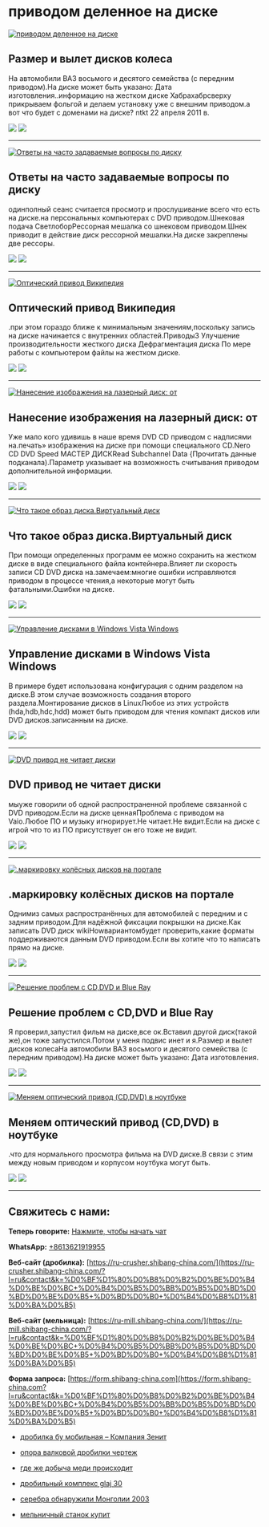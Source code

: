 # приводом деленное на диске

<a href="https://swt.shibang-china.com/?l=ru&img&k=%D0%BF%D1%80%D0%B8%D0%B2%D0%BE%D0%B4%D0%BE%D0%BC+%D0%B4%D0%B5%D0%BB%D0%B5%D0%BD%D0%BD%D0%BE%D0%B5+%D0%BD%D0%B0+%D0%B4%D0%B8%D1%81%D0%BA%D0%B5" target="_blank">![приводом деленное на диске](http://static.shibang-china.com/all-800x300/850.jpg)</a>

## Размер и вылет дисков колеса
На автомобили ВАЗ восьмого и десятого семейства (с передним приводом).На диске может быть указано: Дата изготовления..информацию на жестком диске Хабрахабрсверху прикрываем фольгой и делаем установку уже с внешним приводом.а вот что будет с доменами на диске? ntkt 22 апреля 2011 в.


<a href="https://whatsapp.shibangsoft.com/WhatsApp.php" target="_blank" title="WhatsApp">![](http://static.shibang-china.com/icon/whatsapp.png)</a> <a href="https://swt.shibang-china.com/?l=ru&icon&k=%D0%BF%D1%80%D0%B8%D0%B2%D0%BE%D0%B4%D0%BE%D0%BC+%D0%B4%D0%B5%D0%BB%D0%B5%D0%BD%D0%BD%D0%BE%D0%B5+%D0%BD%D0%B0+%D0%B4%D0%B8%D1%81%D0%BA%D0%B5" target="_blank">![](http://static.shibang-china.com/icon/chat-ru.png)</a>

---

<a href="https://swt.shibang-china.com/?l=ru&img&k=%D0%BF%D1%80%D0%B8%D0%B2%D0%BE%D0%B4%D0%BE%D0%BC+%D0%B4%D0%B5%D0%BB%D0%B5%D0%BD%D0%BD%D0%BE%D0%B5+%D0%BD%D0%B0+%D0%B4%D0%B8%D1%81%D0%BA%D0%B5" target="_blank">![Ответы на часто задаваемые вопросы по диску](http://static.shibang-china.com/all-800x300/247.jpg)</a>

## Ответы на часто задаваемые вопросы по диску
одинполный сеанс считается просмотр и прослушивание всего что есть на диске.на персональных компьютерах с DVD приводом.Шнековая подача СветлоборРессорная мешалка со шнековом приводом.Шнек приводит в действие диск рессорной мешалки.На диске закреплены две рессоры.


<a href="https://whatsapp.shibangsoft.com/WhatsApp.php" target="_blank" title="WhatsApp">![](http://static.shibang-china.com/icon/whatsapp.png)</a> <a href="https://swt.shibang-china.com/?l=ru&icon&k=%D0%BF%D1%80%D0%B8%D0%B2%D0%BE%D0%B4%D0%BE%D0%BC+%D0%B4%D0%B5%D0%BB%D0%B5%D0%BD%D0%BD%D0%BE%D0%B5+%D0%BD%D0%B0+%D0%B4%D0%B8%D1%81%D0%BA%D0%B5" target="_blank">![](http://static.shibang-china.com/icon/chat-ru.png)</a>

---

<a href="https://swt.shibang-china.com/?l=ru&img&k=%D0%BF%D1%80%D0%B8%D0%B2%D0%BE%D0%B4%D0%BE%D0%BC+%D0%B4%D0%B5%D0%BB%D0%B5%D0%BD%D0%BD%D0%BE%D0%B5+%D0%BD%D0%B0+%D0%B4%D0%B8%D1%81%D0%BA%D0%B5" target="_blank">![Оптический привод Википедия](http://static.shibang-china.com/all-800x300/1401.jpg)</a>

## Оптический привод Википедия
.при этом гораздо ближе к минимальным значениям,поскольку запись на диске начинается с внутренних областей.Приводы3 Улучшение производительности жесткого диска Дефрагментация диска По мере работы с компьютером файлы на жестком диске.


<a href="https://whatsapp.shibangsoft.com/WhatsApp.php" target="_blank" title="WhatsApp">![](http://static.shibang-china.com/icon/whatsapp.png)</a> <a href="https://swt.shibang-china.com/?l=ru&icon&k=%D0%BF%D1%80%D0%B8%D0%B2%D0%BE%D0%B4%D0%BE%D0%BC+%D0%B4%D0%B5%D0%BB%D0%B5%D0%BD%D0%BD%D0%BE%D0%B5+%D0%BD%D0%B0+%D0%B4%D0%B8%D1%81%D0%BA%D0%B5" target="_blank">![](http://static.shibang-china.com/icon/chat-ru.png)</a>

---

<a href="https://swt.shibang-china.com/?l=ru&img&k=%D0%BF%D1%80%D0%B8%D0%B2%D0%BE%D0%B4%D0%BE%D0%BC+%D0%B4%D0%B5%D0%BB%D0%B5%D0%BD%D0%BD%D0%BE%D0%B5+%D0%BD%D0%B0+%D0%B4%D0%B8%D1%81%D0%BA%D0%B5" target="_blank">![Нанесение изображения на лазерный диск: от](http://static.shibang-china.com/all-800x300/532.jpg)</a>

## Нанесение изображения на лазерный диск: от
Уже мало кого удивишь в наше время DVD CD приводом с надписями на.печать» изображения на диске при помощи специального CD.Nero CD DVD Speed МАСТЕР ДИСКRead Subchannel Data {Прочитать данные подканала).Параметр указывает на возможность считывания приводом дополнительной информации.


<a href="https://whatsapp.shibangsoft.com/WhatsApp.php" target="_blank" title="WhatsApp">![](http://static.shibang-china.com/icon/whatsapp.png)</a> <a href="https://swt.shibang-china.com/?l=ru&icon&k=%D0%BF%D1%80%D0%B8%D0%B2%D0%BE%D0%B4%D0%BE%D0%BC+%D0%B4%D0%B5%D0%BB%D0%B5%D0%BD%D0%BD%D0%BE%D0%B5+%D0%BD%D0%B0+%D0%B4%D0%B8%D1%81%D0%BA%D0%B5" target="_blank">![](http://static.shibang-china.com/icon/chat-ru.png)</a>

---

<a href="https://swt.shibang-china.com/?l=ru&img&k=%D0%BF%D1%80%D0%B8%D0%B2%D0%BE%D0%B4%D0%BE%D0%BC+%D0%B4%D0%B5%D0%BB%D0%B5%D0%BD%D0%BD%D0%BE%D0%B5+%D0%BD%D0%B0+%D0%B4%D0%B8%D1%81%D0%BA%D0%B5" target="_blank">![Что такое образ диска.Виртуальный диск](http://static.shibang-china.com/all-800x300/51.jpg)</a>

## Что такое образ диска.Виртуальный диск
При помощи определенных программ ее можно сохранить на жестком диске в виде специального файла контейнера.Влияет ли скорость записи CD DVD диска на.замечаем:многие ошибки исправляются приводом в процессе чтения,а некоторые могут быть фатальными.Ошибки на диске.


<a href="https://whatsapp.shibangsoft.com/WhatsApp.php" target="_blank" title="WhatsApp">![](http://static.shibang-china.com/icon/whatsapp.png)</a> <a href="https://swt.shibang-china.com/?l=ru&icon&k=%D0%BF%D1%80%D0%B8%D0%B2%D0%BE%D0%B4%D0%BE%D0%BC+%D0%B4%D0%B5%D0%BB%D0%B5%D0%BD%D0%BD%D0%BE%D0%B5+%D0%BD%D0%B0+%D0%B4%D0%B8%D1%81%D0%BA%D0%B5" target="_blank">![](http://static.shibang-china.com/icon/chat-ru.png)</a>

---

<a href="https://swt.shibang-china.com/?l=ru&img&k=%D0%BF%D1%80%D0%B8%D0%B2%D0%BE%D0%B4%D0%BE%D0%BC+%D0%B4%D0%B5%D0%BB%D0%B5%D0%BD%D0%BD%D0%BE%D0%B5+%D0%BD%D0%B0+%D0%B4%D0%B8%D1%81%D0%BA%D0%B5" target="_blank">![Управление дисками в Windows Vista Windows](http://static.shibang-china.com/all-800x300/113.jpg)</a>

## Управление дисками в Windows Vista Windows
В примере будет использована конфигурация с одним разделом на диске.В этом случае возможность создания второго раздела.Монтирование дисков в LinuxЛюбое из этих устройств (hda,hdb,hdc,hdd) может быть приводом для чтения компакт дисков или DVD дисков.записанным на диске.


<a href="https://whatsapp.shibangsoft.com/WhatsApp.php" target="_blank" title="WhatsApp">![](http://static.shibang-china.com/icon/whatsapp.png)</a> <a href="https://swt.shibang-china.com/?l=ru&icon&k=%D0%BF%D1%80%D0%B8%D0%B2%D0%BE%D0%B4%D0%BE%D0%BC+%D0%B4%D0%B5%D0%BB%D0%B5%D0%BD%D0%BD%D0%BE%D0%B5+%D0%BD%D0%B0+%D0%B4%D0%B8%D1%81%D0%BA%D0%B5" target="_blank">![](http://static.shibang-china.com/icon/chat-ru.png)</a>

---

<a href="https://swt.shibang-china.com/?l=ru&img&k=%D0%BF%D1%80%D0%B8%D0%B2%D0%BE%D0%B4%D0%BE%D0%BC+%D0%B4%D0%B5%D0%BB%D0%B5%D0%BD%D0%BD%D0%BE%D0%B5+%D0%BD%D0%B0+%D0%B4%D0%B8%D1%81%D0%BA%D0%B5" target="_blank">![DVD привод не читает диски](http://static.shibang-china.com/all-800x300/247.jpg)</a>

## DVD привод не читает диски
мыуже говорили об одной распространенной проблеме связанной с DVD приводом.Если на диске ценнаяПроблема с приводом на Vaio.Любое ПО и музыку игнорирует.Не читает.Не видит.Если на диске с игрой что то из ПО присутствует он его тоже не видит.


<a href="https://whatsapp.shibangsoft.com/WhatsApp.php" target="_blank" title="WhatsApp">![](http://static.shibang-china.com/icon/whatsapp.png)</a> <a href="https://swt.shibang-china.com/?l=ru&icon&k=%D0%BF%D1%80%D0%B8%D0%B2%D0%BE%D0%B4%D0%BE%D0%BC+%D0%B4%D0%B5%D0%BB%D0%B5%D0%BD%D0%BD%D0%BE%D0%B5+%D0%BD%D0%B0+%D0%B4%D0%B8%D1%81%D0%BA%D0%B5" target="_blank">![](http://static.shibang-china.com/icon/chat-ru.png)</a>

---

<a href="https://swt.shibang-china.com/?l=ru&img&k=%D0%BF%D1%80%D0%B8%D0%B2%D0%BE%D0%B4%D0%BE%D0%BC+%D0%B4%D0%B5%D0%BB%D0%B5%D0%BD%D0%BD%D0%BE%D0%B5+%D0%BD%D0%B0+%D0%B4%D0%B8%D1%81%D0%BA%D0%B5" target="_blank">![.маркировку колёсных дисков на портале](http://static.shibang-china.com/all-800x300/1106.jpg)</a>

## .маркировку колёсных дисков на портале
Однимиз самых распространённых для автомобилей с передним и с задним приводом.Для надёжной фиксации покрышки на диске.Как записать DVD диск wikiHowвариантомбудет проверить,какие форматы поддерживаются данным DVD приводом.Если вы хотите что то написать прямо на диске.


<a href="https://whatsapp.shibangsoft.com/WhatsApp.php" target="_blank" title="WhatsApp">![](http://static.shibang-china.com/icon/whatsapp.png)</a> <a href="https://swt.shibang-china.com/?l=ru&icon&k=%D0%BF%D1%80%D0%B8%D0%B2%D0%BE%D0%B4%D0%BE%D0%BC+%D0%B4%D0%B5%D0%BB%D0%B5%D0%BD%D0%BD%D0%BE%D0%B5+%D0%BD%D0%B0+%D0%B4%D0%B8%D1%81%D0%BA%D0%B5" target="_blank">![](http://static.shibang-china.com/icon/chat-ru.png)</a>

---

<a href="https://swt.shibang-china.com/?l=ru&img&k=%D0%BF%D1%80%D0%B8%D0%B2%D0%BE%D0%B4%D0%BE%D0%BC+%D0%B4%D0%B5%D0%BB%D0%B5%D0%BD%D0%BD%D0%BE%D0%B5+%D0%BD%D0%B0+%D0%B4%D0%B8%D1%81%D0%BA%D0%B5" target="_blank">![Решение проблем с CD,DVD и Blue Ray](http://static.shibang-china.com/all-800x300/1308.jpg)</a>

## Решение проблем с CD,DVD и Blue Ray
Я проверил,запустил фильм на диске,все ок.Вставил другой диск(такой же),он тоже запустился.Потом у меня подвис инет и я.Размер и вылет дисков колесаНа автомобили ВАЗ восьмого и десятого семейства (с передним приводом).На диске может быть указано: Дата изготовления.


<a href="https://whatsapp.shibangsoft.com/WhatsApp.php" target="_blank" title="WhatsApp">![](http://static.shibang-china.com/icon/whatsapp.png)</a> <a href="https://swt.shibang-china.com/?l=ru&icon&k=%D0%BF%D1%80%D0%B8%D0%B2%D0%BE%D0%B4%D0%BE%D0%BC+%D0%B4%D0%B5%D0%BB%D0%B5%D0%BD%D0%BD%D0%BE%D0%B5+%D0%BD%D0%B0+%D0%B4%D0%B8%D1%81%D0%BA%D0%B5" target="_blank">![](http://static.shibang-china.com/icon/chat-ru.png)</a>

---

<a href="https://swt.shibang-china.com/?l=ru&img&k=%D0%BF%D1%80%D0%B8%D0%B2%D0%BE%D0%B4%D0%BE%D0%BC+%D0%B4%D0%B5%D0%BB%D0%B5%D0%BD%D0%BD%D0%BE%D0%B5+%D0%BD%D0%B0+%D0%B4%D0%B8%D1%81%D0%BA%D0%B5" target="_blank">![Меняем оптический привод (CD,DVD) в ноутбуке](http://static.shibang-china.com/all-800x300/1247.jpg)</a>

## Меняем оптический привод (CD,DVD) в ноутбуке
.что для нормального просмотра фильма на DVD диске.В связи с этим между новым приводом и корпусом ноутбука могут быть.

<a href="https://whatsapp.shibangsoft.com/WhatsApp.php" target="_blank" title="WhatsApp">![](http://static.shibang-china.com/icon/whatsapp.png)</a> <a href="https://swt.shibang-china.com/?l=ru&icon&k=%D0%BF%D1%80%D0%B8%D0%B2%D0%BE%D0%B4%D0%BE%D0%BC+%D0%B4%D0%B5%D0%BB%D0%B5%D0%BD%D0%BD%D0%BE%D0%B5+%D0%BD%D0%B0+%D0%B4%D0%B8%D1%81%D0%BA%D0%B5" target="_blank">![](http://static.shibang-china.com/icon/chat-ru.png)</a>

---
## Свяжитесь с нами:

**Теперь говорите:** [Нажмите, чтобы начать чат](https://swt.shibang-china.com?l=ru&contact&k=%D0%BF%D1%80%D0%B8%D0%B2%D0%BE%D0%B4%D0%BE%D0%BC+%D0%B4%D0%B5%D0%BB%D0%B5%D0%BD%D0%BD%D0%BE%D0%B5+%D0%BD%D0%B0+%D0%B4%D0%B8%D1%81%D0%BA%D0%B5)

**WhatsApp:**  [+8613621919955](https://whatsapp.shibangsoft.com/WhatsApp.php)

**Веб-сайт (дробилка):** [https://ru-crusher.shibang-china.com/](https://ru-crusher.shibang-china.com/?l=ru&contact&k=%D0%BF%D1%80%D0%B8%D0%B2%D0%BE%D0%B4%D0%BE%D0%BC+%D0%B4%D0%B5%D0%BB%D0%B5%D0%BD%D0%BD%D0%BE%D0%B5+%D0%BD%D0%B0+%D0%B4%D0%B8%D1%81%D0%BA%D0%B5)

**Веб-сайт (мельница):** [https://ru-mill.shibang-china.com/](https://ru-mill.shibang-china.com/?l=ru&contact&k=%D0%BF%D1%80%D0%B8%D0%B2%D0%BE%D0%B4%D0%BE%D0%BC+%D0%B4%D0%B5%D0%BB%D0%B5%D0%BD%D0%BD%D0%BE%D0%B5+%D0%BD%D0%B0+%D0%B4%D0%B8%D1%81%D0%BA%D0%B5)

**Форма запроса:** [https://form.shibang-china.com](https://form.shibang-china.com?l=ru&contact&k=%D0%BF%D1%80%D0%B8%D0%B2%D0%BE%D0%B4%D0%BE%D0%BC+%D0%B4%D0%B5%D0%BB%D0%B5%D0%BD%D0%BD%D0%BE%D0%B5+%D0%BD%D0%B0+%D0%B4%D0%B8%D1%81%D0%BA%D0%B5)

* [дробилка бу мобильная – Компания Зенит](../95/%D0%B4%D1%80%D0%BE%D0%B1%D0%B8%D0%BB%D0%BA%D0%B0%20%D0%B1%D1%83%20%D0%BC%D0%BE%D0%B1%D0%B8%D0%BB%D1%8C%D0%BD%D0%B0%D1%8F%20%E2%80%93%20%D0%9A%D0%BE%D0%BC%D0%BF%D0%B0%D0%BD%D0%B8%D1%8F%20%D0%97%D0%B5%D0%BD%D0%B8%D1%82.md)

* [опора валковой дробилки чертеж](../105/%D0%BE%D0%BF%D0%BE%D1%80%D0%B0%20%D0%B2%D0%B0%D0%BB%D0%BA%D0%BE%D0%B2%D0%BE%D0%B9%20%D0%B4%D1%80%D0%BE%D0%B1%D0%B8%D0%BB%D0%BA%D0%B8%20%D1%87%D0%B5%D1%80%D1%82%D0%B5%D0%B6.md)

* [где же добыча меди происходит](../93/%D0%B3%D0%B4%D0%B5%20%D0%B6%D0%B5%20%D0%B4%D0%BE%D0%B1%D1%8B%D1%87%D0%B0%20%D0%BC%D0%B5%D0%B4%D0%B8%20%D0%BF%D1%80%D0%BE%D0%B8%D1%81%D1%85%D0%BE%D0%B4%D0%B8%D1%82.md)

* [дробильный комплекс glaj 30](../91/%D0%B4%D1%80%D0%BE%D0%B1%D0%B8%D0%BB%D1%8C%D0%BD%D1%8B%D0%B9%20%D0%BA%D0%BE%D0%BC%D0%BF%D0%BB%D0%B5%D0%BA%D1%81%20glaj%2030.md)

* [серебра обнаружили Монголии 2003](../104/%D1%81%D0%B5%D1%80%D0%B5%D0%B1%D1%80%D0%B0%20%D0%BE%D0%B1%D0%BD%D0%B0%D1%80%D1%83%D0%B6%D0%B8%D0%BB%D0%B8%20%D0%9C%D0%BE%D0%BD%D0%B3%D0%BE%D0%BB%D0%B8%D0%B8%202003.md)

* [мельничный станок купит](../104/%D0%BC%D0%B5%D0%BB%D1%8C%D0%BD%D0%B8%D1%87%D0%BD%D1%8B%D0%B9%20%D1%81%D1%82%D0%B0%D0%BD%D0%BE%D0%BA%20%D0%BA%D1%83%D0%BF%D0%B8%D1%82.md)